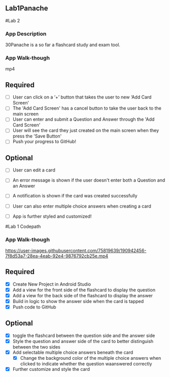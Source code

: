 
## Lab1Panache
#Lab 2

### App Description
30Panache is a so far a flashcard study and exam tool. 

### App Walk-though
mp4

## Required
- [ ] User can click on a ‘+’ button that takes the user to new ‘Add Card Screen’
- [ ] The 'Add Card Screen' has a cancel button to take the user back to the main screen
- [ ] User can enter and submit a Question and Answer through the 'Add Card Screen'
- [ ] User will see the card they just created on the main screen when they press the 'Save Button'
- [ ] Push your progress to GitHub!

## Optional
- [ ] User can edit a card
- [ ] An error message is shown if the user doesn't enter both a Question and an Answer
- [ ] A notification is shown if the card was created successfully
- [ ] User can also enter multiple choice answers when creating a card
- [ ] App is further styled and customized!


#Lab 1 Codepath 


### App Walk-though


https://user-images.githubusercontent.com/75819639/190942456-7f8d53a7-28ea-4eab-92e4-9876792cb25e.mp4



## Required
- [x] Create New Project in Android Studio
- [x] Add a view for the front side of the flashcard to display the question
- [x] Add a view for the back side of the flashcard to display the answer
- [x] Build in logic to show the answer side when the card is tapped
- [x] Push code to GitHub
## Optional
- [x] toggle the flashcard between the question side and the answer side
- [x] Style the question and answer side of the card to better distinguish between the two sides
- [x] Add selectable multiple choice answers beneath the card
   - [x] Change the background color of the multiple choice answers when clicked to indicate whether the question waanswered correctly
- [x] Further customize and style the card

